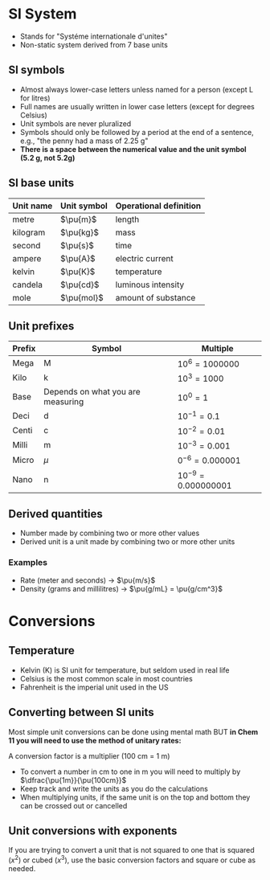 # SI System

- Stands for "Systéme internationale d'unites"
- Non-static system derived from 7 base units

## SI symbols

- Almost always lower-case letters unless named for a person (except L for litres)
- Full names are usually written in lower case letters (except for degrees Celsius)
- Unit symbols are never pluralized
- Symbols should only be followed by a period at the end of a sentence, e.g., "the penny had a mass of 2.25 g"
- **There is a space between the numerical value and the unit symbol (5.2 g, not 5.2g)**

## SI base units

| Unit name | Unit symbol | Operational definition |
| --------- | ----------- | ---------------------- |
| metre     | $\pu{m}$    | length                 |
| kilogram  | $\pu{kg}$   | mass                   |
| second    | $\pu{s}$    | time                   |
| ampere    | $\pu{A}$    | electric current       |
| kelvin    | $\pu{K}$    | temperature            |
| candela   | $\pu{cd}$   | luminous intensity     |
| mole      | $\pu{mol}$  | amount of substance    |

## Unit prefixes

| Prefix | Symbol                            | Multiple                |
| ------ | --------------------------------- | ----------------------- |
| Mega   | M                                 | $10^{6} = 1000000$      |
| Kilo   | k                                 | $10^{3} = 1000$         |
| Base   | Depends on what you are measuring | $10^{0} = 1$            |
| Deci   | d                                 | $10^{-1} = 0.1$         |
| Centi  | c                                 | $10^{-2} = 0.01$        |
| Milli  | m                                 | $10^{-3} = 0.001$       |
| Micro  | $\mu$                             | $0^{-6} = 0.000001$     |
| Nano   | n                                 | $10^{-9} = 0.000000001$ | 

## Derived quantities

- Number made by combining two or more other values
- Derived unit is a unit made by combining two or more other units

### Examples

- Rate (meter and seconds) -> $\pu{m/s}$
- Density (grams and millilitres) -> $\pu{g/mL} = \pu{g/cm^3}$

# Conversions

## Temperature

- Kelvin (K) is SI unit for temperature, but seldom used in real life
- Celsius is the most common scale in most countries
- Fahrenheit is the imperial unit used in the US

## Converting between SI units

Most simple unit conversions can be done using mental math BUT **in Chem 11 you will need to use the method of unitary rates:**

A conversion factor is a multiplier (100 cm = 1 m)
- To convert a number in cm to one in m you will need to multiply by $\dfrac{\pu{1m}}{\pu{100cm}}$
- Keep track and write the units as you do the calculations
- When multiplying units, if the same unit is on the top and bottom they can be crossed out or cancelled

## Unit conversions with exponents

If you are trying to convert a unit that is not squared to one that is squared ($x^2$) or cubed ($x^3$), use the basic conversion factors and square or cube as needed.